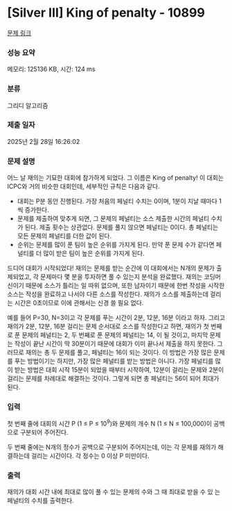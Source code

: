 # [Silver III] King of penalty - 10899 

[문제 링크](https://www.acmicpc.net/problem/10899) 

### 성능 요약

메모리: 125136 KB, 시간: 124 ms

### 분류

그리디 알고리즘

### 제출 일자

2025년 2월 28일 16:26:02

### 문제 설명

<p>어느 날 재의는 기묘한 대회에 참가하게 되었다. 그 이름은 King of penalty! 이 대회는 ICPC와 거의 비슷한 대회인데, 세부적인 규칙은 다음과 같다.</p>

<ul>
	<li>대회는 P분 동안 진행된다. 가장 처음의 페널티 수치는 0이며, 1분이 지날 때마다 1씩 증가한다.</li>
	<li>문제를 제출하여 맞추게 되면, 그 문제의 페널티는 소스 제출한 시간의 페널티 수치가 된다. 제출 횟수는 상관없다. 문제를 풀지 않으면 페널티는 0이다. 총 페널티는 모든 문제의 페널티를 더한 값이 된다.</li>
	<li>순위는 문제를 많이 푼 팀이 높은 순위를 가지게 된다. 만약 푼 문제 수가 같다면 페널티를 더 많이 받은 팀이 높은 순위를 가지게 된다.</li>
</ul>

<p>드디어 대회가 시작되었다! 재의는 문제를 받는 순간에 이 대회에서는 N개의 문제가 출제되었고, 각 문제마다 몇 분을 투자하면 풀 수 있는지 분석을 완료했다. 재의는 코딩머신이기 때문에 소스가 틀리는 일 따위 없으며, 또한 남자이기 때문에 한번 작성을 시작한 소스는 작성을 완료하고 나서야 다른 소스를 작성한다. 재의가 소스를 제출하는데 걸리는 시간은 0초이므로 이에 관해서는 신경 쓸 필요 없다.</p>

<p>예를 들어 P=30, N=3이고 각 문제를 푸는 시간이 2분, 12분, 16분 이라고 하자. 그리고 재의가 2분, 12분, 16분 걸리는 문제 순서대로 소스를 작성한다고 하면, 재의가 첫 번째로 푼 문제의 페널티는 2, 두 번째로 푼 문제의 페널티는 14, 이 될 것이고, 마지막 문제는 작성이 끝난 시간이 딱 30분이기 때문에 대회가 이미 끝나서 제출을 하지 못한다. 그러므로 재의는 총 두 문제를 풀고, 페널티는 16이 되는 것이다. 이 방법은 가장 많은 문제를 푸는 방법이기는 하지만, 가장 많은 페널티를 받는 방법은 아니다. 가장 페널티를 많이 받는 방법은 대회 시작 15분이 되었을 때부터 시작하여, 12분이 걸리는 문제와 2분이 걸리는 문제를 차례대로 해결하는 것이다. 그렇게 되면 총 페널티는 56이 되어 최대가 된다.</p>

### 입력 

 <p>첫 번째 줄에 대회의 시간 P (1 ≤ P ≤ 10<sup>9</sup>)와 문제의 개수 N (1 ≤ N ≤ 100,000)이 공백으로 구분되어 주어진다.</p>

<p>두 번째 줄에는 N개의 정수가 공백으로 구분되어 주어지는데, 이는 각 문제를 재의가 해결하는데 걸리는 시간이다. 각 정수는 0 이상 P 미만이다.</p>

### 출력 

 <p>재의가 대회 시간 내에 최대로 많이 풀 수 있는 문제의 수와 그 때 최대로 받을 수 있 는 페널티의 수치를 출력한다.</p>

